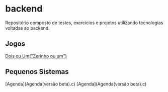 # backend
Repositório composto de testes, exercícios e projetos utilizando tecnologias voltadas ao backend.

## Jogos

[Dois ou Um("Zerinho ou um")](jogoDoisOuUm.c)


## Pequenos Sistemas
[Agenda](Agenda(versão beta).c)
[Agenda](Agenda(versão beta).c)
